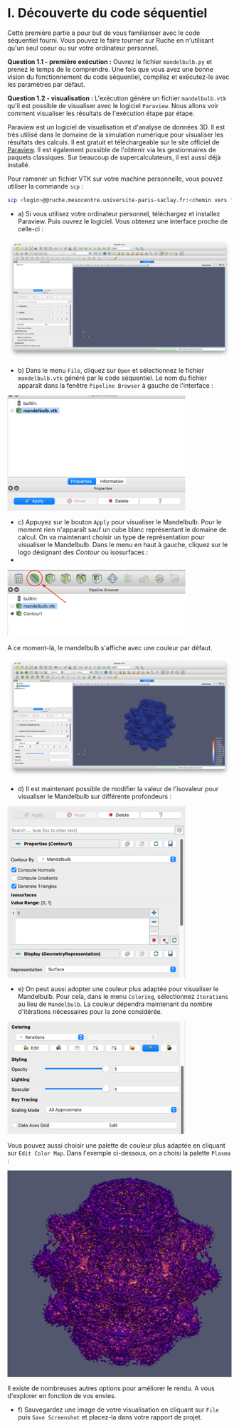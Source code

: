 # I. Découverte du code séquentiel

Cette première partie a pour but de vous familiariser avec le code séquentiel fourni.
Vous pouvez le faire tourner sur Ruche en n'utilisant qu'un seul coeur ou sur votre ordinateur personnel.

**Question 1.1 - première exécution :** Ouvrez le fichier `mandelbulb.py` et prenez le temps de le comprendre. Une fois que vous avez une bonne vision du fonctionnement du code séquentiel, compilez et exécutez-le avec les paramètres par défaut.

**Question 1.2 - visualisation :** L'exécution génère un fichier `mandelbulb.vtk` qu'il est possible de visualiser avec le logiciel `Paraview`. Nous allons voir comment visualiser les résultats de l'exécution étape par étape.

Paraview est un logiciel de visualisation et d'analyse de données 3D. Il est très utilisé dans le domaine de la simulation numérique pour visualiser les résultats des calculs. Il est gratuit et téléchargeable sur le site officiel de [Paraview](https://www.paraview.org/download/). Il est également possible de l'obtenir via les gestionnaires de paquets classiques. Sur beaucoup de supercalculateurs, il est aussi déjà installé.

Pour ramener un fichier VTK sur votre machine personnelle, vous pouvez utiliser la commande `scp` :

```bash
scp <login>@@ruche.mesocentre.universite-paris-saclay.fr:<chemin vers fichier VTK sur ruche> <chemin où le mettre sur votre machine>
```

- a) Si vous utilisez votre ordinateur personnel, téléchargez et installez Paraview. Puis ouvrez le logiciel. Vous obtenez une interface proche de celle-ci :

![Paraview](../../../support/materiel/mandelbulb_paraview_1.png)

- b) Dans le menu `File`, cliquez sur `Open` et sélectionnez le fichier `mandelbulb.vtk` généré par le code séquentiel. Le nom du fichier apparaît dans la fenêtre `Pipeline Browser` à gauche de l'interface :

<img src="../../../support/materiel/mandelbulb_paraview_2.png" width="400">

- c) Appuyez sur le bouton `Apply` pour visualiser le Mandelbulb. Pour le moment rien n'apparaît sauf un cube blanc représentant le domaine de calcul. On va maintenant choisir un type de représentation pour visualiser le Mandelbulb. Dans le menu en haut à gauche, cliquez sur le logo désignant des *Contour* ou isosurfaces :
- 
<img src="../../../support/materiel/mandelbulb_paraview_3.png" width="400">

A ce moment-là, le mandelbulb s'affiche avec une couleur par défaut.

![Paraview](../../../support/materiel/mandelbulb_paraview_4.png)

- d) Il est maintenant possible de modifier la valeur de l'isovaleur pour visualiser le Mandelbulb sur différente profondeurs :

<img src="../../../support/materiel/mandelbulb_paraview_5.png" width="400">

- e) On peut aussi adopter une couleur plus adaptée pour visualiser le Mandelbulb. Pour cela, dans le menu `Coloring`, sélectionnez `Iterations` au lieu de `Mandelbulb`. La couleur dépendra maintenant du nombre d'itérations nécessaires pour la zone considérée. 

<img src="../../../support/materiel/mandelbulb_paraview_6.png" width="400">

Vous pouvez aussi choisir une palette de couleur plus adaptée en cliquant sur `Edit Color Map`. Dans l'exemple ci-dessous, on a choisi la palette `Plasma` :

![Paraview](../../../support/materiel/mandelbulb_paraview_7.png)

Il existe de nombreuses autres options pour améliorer le rendu. A vous d'explorer en fonction de vos envies.

- f) Sauvegardez une image de votre visualisation en cliquant sur `File` puis `Save Screenshot` et placez-la dans votre rapport de projet.
